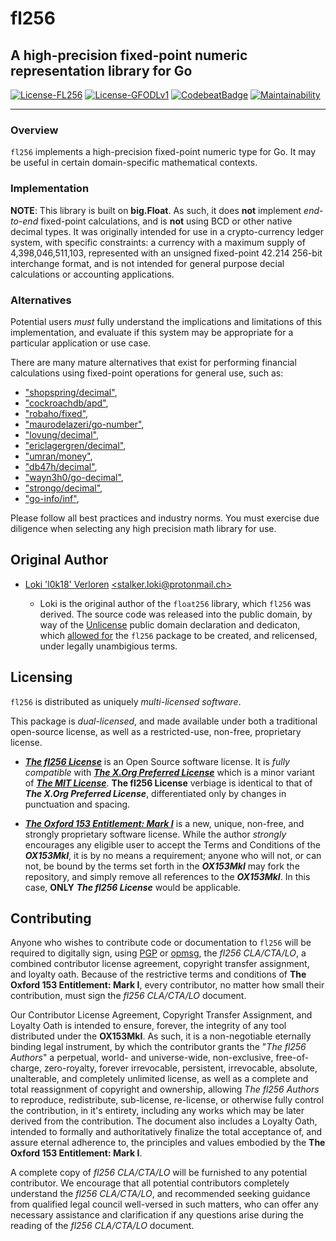 # fl256

## A high-precision fixed-point numeric representation library for Go

[![License-FL256](https://img.shields.io/badge/Open%20Source%20License-fl256-blue.svg)](https://gitlab.gridfinity.com/jeff/fl256/-/blob/master/LICENSE.256)
[![License-GFODLv1](https://img.shields.io/badge/Proprietary%20License-OX153MkI-red.svg)](https://gitlab.gridfinity.com/jeff/fl256/-/blob/master/LICENSE.153)
[![CodebeatBadge](https://codebeat.co/badges/85330b22-1d38-4937-9fd9-c506098f210e)](https://codebeat.co/projects/github-com-johnsonjh-fl256-master)
[![Maintainability](https://api.codeclimate.com/v1/badges/3c7d3ad4cb992d2cd80d/maintainability)](https://codeclimate.com/github/johnsonjh/fl256/maintainability)

---

### Overview

`fl256` implements a high-precision fixed-point numeric type for Go. It may be
useful in certain domain-specific mathematical contexts.

### Implementation

**NOTE**: This library is built on **big.Float**. As such, it does **not**
implement _end-to-end_ fixed-point calculations, and is **not** using BCD or
other native decimal types. It was originally intended for use in a
crypto-currency ledger system, with specific constraints: a currency with a
maximum supply of 4,398,046,511,103, represented with an unsigned fixed-point
42.214 256-bit interchange format, and is not intended for general purpose
decial calculations or accounting applications.

### Alternatives

Potential users _must_ fully understand the implications and limitations of this
implementation, and evaluate if this system may be appropriate for a particular
application or use case.

There are many mature alternatives that exist for performing financial
calculations using fixed-point operations for general use, such as:

- ["shopspring/decimal"](https://github.com/shopspring/decimal),
- ["cockroachdb/apd"](https://github.com/cockroachdb/apd),
- ["robaho/fixed"](https://github.com/robaho/fixed),
- ["maurodelazeri/go-number"](https://github.com/maurodelazeri/go-number),
- ["lovung/decimal"](https://github.com/lovung/decimal),
- ["ericlagergren/decimal"](https://github.com/ericlagergren/decimal),
- ["umran/money"](https://github.com/umran/money),
- ["db47h/decimal"](https://github.com/db47h/decimal),
- ["wayn3h0/go-decimal"](https://github.com/wayn3h0/go-decimal),
- ["strongo/decimal"](https://github.com/strongo/decimal),
- ["go-info/inf"](https://github.com/go-inf/inf),

Please follow all best practices and industry norms. You must exercise
due diligence when selecting any high precision math library for use.

## Original Author

- [Loki 'l0k18' Verloren](https://github.com/l0k18)
  [\<stalker.loki@protonmail.ch\>](mailto:stalker.loki@protonmail.ch)

  - Loki is the original author of the `float256` library, which `fl256` was
    derived. The source code was released into the public domain, by way of the
    [Unlicense](https://unlicense.org) public domain declaration and dedicaton,
    which [allowed for](https://ar.to/2010/01/dissecting-the-unlicense) the `fl256`
    package to be created, and relicensed, under legally unambigious terms.

## Licensing

`fl256` is distributed as uniquely _multi-licensed software_.

This package is _dual-licensed_, and made available under both a traditional
open-source license, as well as a restricted-use, non-free, proprietary license.

- [***The fl256 License***](https://gitlab.gridfinity.com/jeff/fl256/-/blob/master/LICENSE.256)
  is an Open Source software license. It is _fully compatible_ with
  [***The X.Org Preferred License***](https://gitlab.freedesktop.org/xorg/doc/xorg-docs/-/blob/master/general/License.xml)
  which is a minor variant of [***The MIT License***](https://tldrlegal.com/license/mit-license).
  **The fl256 License** verbiage is identical to that of ***The X.Org Preferred License***,
  differentiated only by changes in punctuation and spacing.

- [***The Oxford 153 Entitlement: Mark I***](https://gitlab.gridfinity.com/jeff/fl256/-/blob/master/LICENSE.153)
  is a new, unique, non-free, and strongly proprietary software license. While
  the author _strongly_ encourages any eligible user to accept the Terms and
  Conditions of the ***OX153MkI***, it is by no means a requirement; anyone who
  will not, or can not, be bound by the terms set forth in the ***OX153MkI*** may
  fork the repository, and simply remove all references to the ***OX153MkI***.
  In this case, **ONLY** ***The fl256 License*** would be applicable.

## Contributing

Anyone who wishes to contribute code or documentation to `fl256` will be
required to digitally sign, using [PGP](https://www.openpgp.org/) or
[opmsg](https://github.com/stealth/opmsg), the _fl256 CLA/CTA/LO_, a combined
contributor license agreement, copyright transfer assignment, and loyalty oath.
Because of the restrictive terms and conditions of **The Oxford 153 Entitlement:
Mark I**, every contributor, no matter how small their contribution, must sign
the _fl256 CLA/CTA/LO_ document.

Our Contributor License Agreement, Copyright Transfer Assignment, and Loyalty
Oath is intended to ensure, forever, the integrity of any tool distributed under
the **OX153MkI**. As such, it is a non-negotiable eternally binding legal
instrument, by which the contributor grants the "_The fl256 Authors_" a
perpetual, world- and universe-wide, non-exclusive, free-of-charge,
zero-royalty, forever irrevocable, persistent, irrevocable, absolute,
unalterable, and completely unlimited license, as well as a complete and total
reassignment of copyright and ownership, allowing _The fl256 Authors_ to
reproduce, redistribute, sub-license, re-license, or otherwise fully control the
contribution, in it's entirety, including any works which may be later derived
from the contribution. The document also includes a Loyalty Oath, intended to
formally and authoritatively finalize the total acceptance of, and assure
eternal adherence to, the principles and values embodied by the **The Oxford 153
Entitlement: Mark I**.

A complete copy of _fl256 CLA/CTA/LO_ will be furnished to any potential
contributor. We encourage that all potential contributors completely understand
the _fl256 CLA/CTA/LO_, and recommended seeking guidance from qualified legal
council well-versed in such matters, who can offer any necessary assistance and
clarification if any questions arise during the reading of the _fl256
CLA/CTA/LO_ document.
